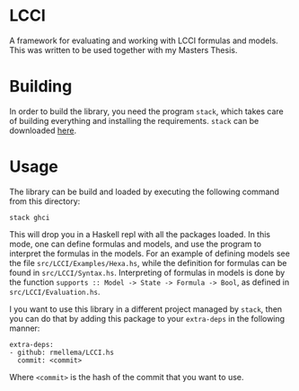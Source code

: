 # LCCI
A framework for evaluating and working with LCCI formulas and models. This was
written to be used together with my Masters Thesis.

# Building
In order to build the library, you need the program `stack`, which takes care of
building everything and installing the requirements. `stack` can be downloaded
[here](https://docs.haskellstack.org/en/stable/install_and_upgrade/).

# Usage
The library can be build and loaded by executing the following command from this directory:
```
stack ghci
```
This will drop you in a Haskell repl with all the packages loaded. In this mode,
one can define formulas and models, and use the program to interpret the
formulas in the models. For an example of defining models see the file
`src/LCCI/Examples/Hexa.hs`, while the definition for formulas can be found in `src/LCCI/Syntax.hs`.
Interpreting of formulas in models is done by the function `supports :: Model ->
State -> Formula -> Bool`, as defined in `src/LCCI/Evaluation.hs`.

I you want to use this library in a different project managed by `stack`, then you can do that by 
adding this package to your `extra-deps` in the following manner:
```
extra-deps:
- github: rmellema/LCCI.hs
  commit: <commit>
```
Where `<commit>` is the hash of the commit that you want to use.

